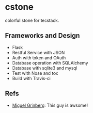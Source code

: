 # cstone
colorful stone for tecstack.

## Frameworks and Design

* Flask
* Restful Service with JSON
* Auth with token and OAuth
* Database operation with SQLAlchemy
* Database with sqlite3 and mysql
* Test with Nose and tox
* Build with Travis-ci


## Refs

* [Miguel Grinberg](http://blog.miguelgrinberg.com/category/Flask): This guy is awsome!
